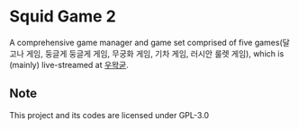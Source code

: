 Squid Game 2
====
A comprehensive game manager and game set comprised of five games(달고나 게임, 둥글게 둥글게 게임, 무궁화 게임, 기차 게임, 러시안 룰렛 게임), which is (mainly) live-streamed at [우왁굳](https://ch.sooplive.co.kr/ecvhao).

Note
----

This project and its codes are licensed under GPL-3.0